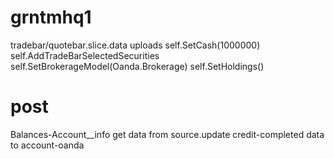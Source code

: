 # grntmhq1
tradebar/quotebar.slice.data uploads
self.SetCash(1000000)
self.AddTradeBarSelectedSecurities
self.SetBrokerageModel(Oanda.Brokerage)
self.SetHoldings()
# post
  Balances-Account__info
  get data from source.update
  credit-completed data to account-oanda
